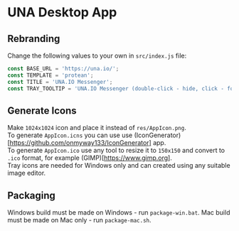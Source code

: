 # UNA Desktop App

## Rebranding

Change the following values to your own in `src/index.js` file:
```js
const BASE_URL = 'https://una.io/';
const TEMPLATE = 'protean';
const TITLE = 'UNA.IO Messenger';
const TRAY_TOOLTIP = 'UNA.IO Messenger (double-click - hide, click - focus)';
```

## Generate Icons

Make `1024x1024` icon and place it instead of `res/AppIcon.png`.   
To generate `AppIcon.icns` you can use use (IconGenerator)[https://github.com/onmyway133/IconGenerator] app.   
To generate `AppIcon.ico` use any tool to resize it to `150x150` and convert to `.ico` format, for example (GIMP)[https://www.gimp.org].   
Tray icons are needed for Windows only and can created using any suitable image editor.

## Packaging

Windows build must be made on Windows - run `package-win.bat`.
Mac build must be made on Mac only - run `package-mac.sh`.

